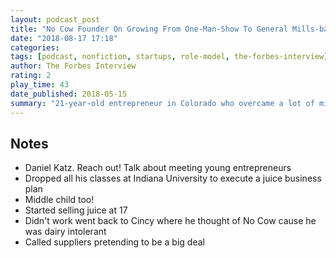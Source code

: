 ```yaml
---
layout: podcast_post
title: "No Cow Founder On Growing From One-Man-Show To General Mills-backed Company"
date: "2018-08-17 17:18"
categories:
tags: [podcast, nonfiction, startups, role-model, the-forbes-interview]
author: The Forbes Interview
rating: 2
play_time: 43
date_published: 2018-05-15
summary: "21-year-old entrepreneur in Colorado who overcame a lot of mistakes to build a successful business"
---
```


## Notes

* Daniel Katz. Reach out! Talk about meeting young entrepreneurs
* Dropped all his classes at Indiana University to execute a juice business plan
* Middle child too!
* Started selling juice at 17
* Didn't work went back to Cincy where he thought of No Cow cause he was dairy intolerant
* Called suppliers pretending to be a big deal
